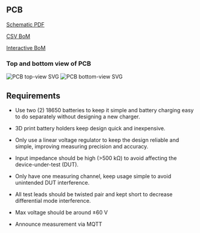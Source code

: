 ## PCB
[Schematic PDF](./pcb/docs/24bit-ADC-logger-schematic.pdf)

[CSV BoM](./pcb/docs/BoM/24bit-ADC-logger-bom.csv)

[Interactive BoM](./pcb/docs/BoM/24bit-ADC-logger-ibom.html)

### Top and bottom view of PCB
![PCB top-view SVG](./pcb/docs/24bit-ADC-logger-top.svg)
![PCB bottom-view SVG](./pcb/docs/24bit-ADC-logger-bottom.svg)

## Requirements

- Use two (2) 18650 batteries to keep it simple and battery charging easy to do separately without designing a new charger.

- 3D print battery holders keep design quick and inexpensive.

- Only use a linear voltage regulator to keep the design reliable and simple, improving measuring precision and accuracy.

- Input impedance should be high (>500 kΩ) to avoid affecting the device-under-test (DUT).

- Only have one measuring channel, keep usage simple to avoid unintended DUT interference.

- All test leads should be twisted pair and kept short to decrease differential mode interference.

- Max voltage should be around ±60 V

- Announce measurement via MQTT
